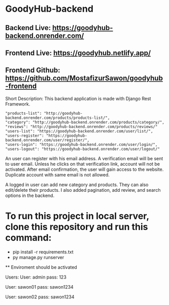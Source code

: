 # GoodyHub-backend

## Backend Live: https://goodyhub-backend.onrender.com/

## Frontend Live: https://goodyhub.netlify.app/

## Frontend Github: https://github.com/MostafizurSawon/goodyhub-frontend

Short Description: This backend application is made with Django Rest Framework. 

    "products-list": "http://goodyhub-backend.onrender.com/products/products-list/",
    "category": "http://goodyhub-backend.onrender.com/products/category/",
    "reviews": "http://goodyhub-backend.onrender.com/products/reviews/"
    "users-list": "https://goodyhub-backend.onrender.com/user/list/",
    "users-register": "https://goodyhub-backend.onrender.com/user/register/",
    "users-login": "https://goodyhub-backend.onrender.com/user/login/",
    "users-logout": "https://goodyhub-backend.onrender.com/user/logout/"

An user can register with his email address. A verification email will be sent to user email. Unless he clicks on that verification link, account will not be activated. After email confirmation, the user will gain access to the website. Duplicate account with same email is not allowed.

A logged in user can add new category and products. They can also edit/delete their products. I also added pagination, add review, and search options in the backend.


# To run this project in local server, clone this repository and run this command:
- pip install -r requirements.txt
- py manage.py runserver

** Enviroment should be activated

Users:
User: admin
pass: 123

User: sawon01
pass: sawon1234

User: sawon02
pass: sawon1234
